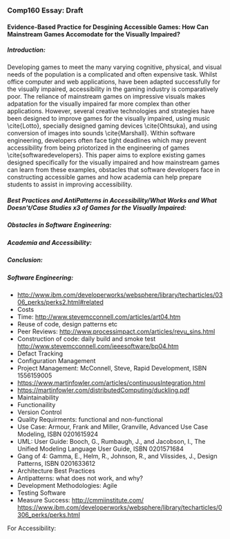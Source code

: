### Comp160 Essay: Draft

#### Evidence-Based Practice for Desgining Accessible Games: How Can Mainstream Games Accomodate for the Visually Impaired?

##### Introduction:

Developing games to meet the many varying cognitive, physical, and visual needs of the population is a complicated and often expensive task. Whilst office computer and web applications, have been adapted successfully for the visually impaired, accessibility in the gaming industry is comparatively poor.   The reliance of mainstream games on impressive visuals makes adpatation for the visually impaired far more complex than other applications.  However, several creative technologies and strategies have been designed to improve games for the visually impaired, using music \cite{Lotto}, specially designed gaming devices \cite{Ohtsuka}, and using conversion of images into sounds \cite{Marshall}. Within software engineering, developers often face tight deadlines which may prevent  accessibility from being priotorized in the engineering of games \cite{softwaredevelopers}. This paper aims to explore existing games designed specifically for the visually impaired and how mainstream games can learn from these examples, obstacles that software developers face in constructing accessible games and how academia can help prepare students to assist in improving accessibility.

##### Best Practices and AntiPatterns in Accessibility/What Works and What Doesn't/Case Studies x3 of Games for the Visually Impaired:
##### Obstacles in Software Engineering:
##### Academia and Accessibility:
##### Conclusion:

##### Software Engineering:

- http://www.ibm.com/developerworks/websphere/library/techarticles/0306_perks/perks2.html#related
- Costs
- Time: http://www.stevemcconnell.com/articles/art04.htm
- Reuse of code, design patterns etc 
- Peer Reviews: http://www.processimpact.com/articles/revu_sins.html
- Construction of code: daily build and smoke test http://www.stevemcconnell.com/ieeesoftware/bp04.htm
- Defact Tracking
- Configuration Management
- Project Management: McConnell, Steve, Rapid Development, ISBN 1556159005
- https://www.martinfowler.com/articles/continuousIntegration.html
- https://martinfowler.com/distributedComputing/duckling.pdf
- Maintainability 
- Functionaility 
- Version Control
- Quality Requirments: functional and non-functional 
- Use Case: Armour, Frank and Miller, Granville, Advanced Use Case Modeling, ISBN 0201615924
- UML: User Guide: Booch, G., Rumbaugh, J., and Jacobson, I., The Unified Modeling Language User Guide, ISBN 0201571684
- Gang of 4: Gamma, E., Helm, R., Johnson, R., and Vlissides, J., Design Patterns, ISBN 0201633612
- Architecture Best Practices
- Antipatterns: what does not work, and why?
- Development Methodologies: Agile
- Testing Software
- Measure Success: http://cmmiinstitute.com/
https://www.ibm.com/developerworks/websphere/library/techarticles/0306_perks/perks.html

For Accessibility:

